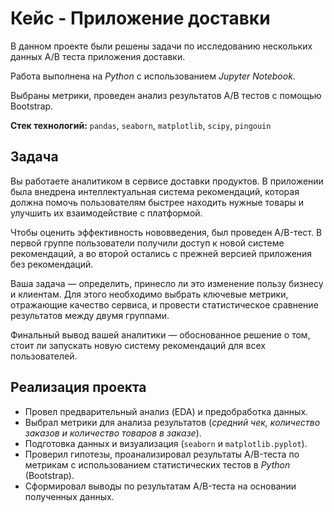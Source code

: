 # Кейс - Приложение доставки

В данном проекте были решены задачи по исследованию нескольких данных А/В теста приложения доставки.

Работа выполнена на *Python* с использованием *Jupyter Notebook*.

Выбраны метрики, проведен анализ результатов A/B тестов с помощью Bootstrap.

**Стек технологий:** `pandas`, `seaborn`, `matplotlib`, `scipy`, `pingouin`

## Задача

Вы работаете аналитиком в сервисе доставки продуктов. В приложении была внедрена интеллектуальная система рекомендаций, которая должна помочь пользователям быстрее находить нужные товары и улучшить их взаимодействие с платформой.

Чтобы оценить эффективность нововведения, был проведен A/B-тест. В первой группе пользователи получили доступ к новой системе рекомендаций, а во второй остались с прежней версией приложения без рекомендаций.

Ваша задача — определить, принесло ли это изменение пользу бизнесу и клиентам. Для этого необходимо выбрать ключевые метрики, отражающие качество сервиса, и провести статистическое сравнение результатов между двумя группами.

Финальный вывод вашей аналитики — обоснованное решение о том, стоит ли запускать новую систему рекомендаций для всех пользователей.

## Реализация проекта

- Провел предварительный анализ (EDA) и предобработка данных.
- Выбрал метрики для анализа результатов (*средний чек, количество заказов и количество товаров в заказе*).
- Подготовка данных и визуализация (`seaborn` и `matplotlib.pyplot`).
- Проверил гипотезы, проанализировал результаты A/B-теста по метрикам с использованием статистических тестов в *Python* (Bootstrap).
- Сформировал выводы по результатам A/B-теста на основании полученных данных.
